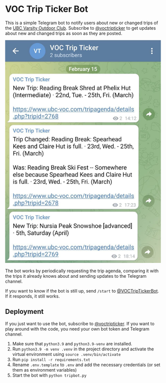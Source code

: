 # VOC Trip Ticker Bot

This is a simple Telegram bot to notify users about new or changed trips of the [UBC Varsity Outdoor
Club](https://www.ubc-voc.com/). Subscribe to [@voctripticker](https://t.me/voctripticker) to get
updates about new and changed trips as soon as they are posted. 

![A few example messages of the bot](example.jpg)

The bot works by periodically requesting the trip agenda, comparing it with the trips it already
knows about and sending updates to the Telegram channel. 

If you want to know if the bot is still up, send `/start` to
[@VOCTripTickerBot](https://t.me/VOCTripTickerBot). If it responds, it still works.

## Deployment

If you just want to use the bot, subscribe to [@voctripticker](https://t.me/voctripticker). If you
want to play around with the code, you need your own bot token and Telegram channel.

1. Make sure that `python3.9` and `python3.9-venv` are installed.
2. Run `python3.9 -m venv .venv` in the project directory and activate the virtual environment using
   `source .venv/bin/activate`
3. Run `pip install -r requirements.txt`
4. Rename `.env.template` to `.env` and add the necessary credentials (or set them as environment
   variables)
5. Start the bot with `python tripbot.py`

